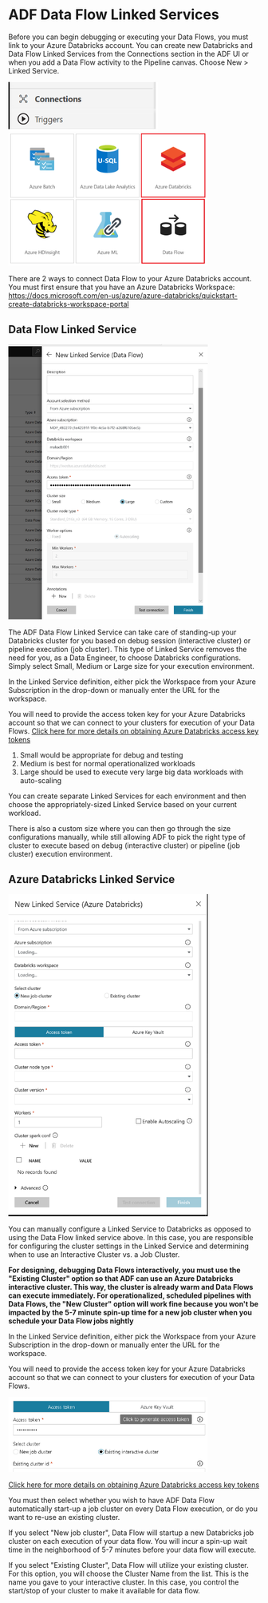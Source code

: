 # ADF Data Flow Linked Services

Before you can begin debugging or executing your Data Flows, you must link to your Azure Databricks account. You can create new Databricks and Data Flow Linked Services from the Connections section in the ADF UI or when you add a Data Flow activity to the Pipeline canvas. Choose New > Linked Service.

<img src="../images/lsconnections.png" width="300">

<img src="../images/dfls2.png" width="400">

There are 2 ways to connect Data Flow to your Azure Databricks account. You must first ensure that you have an Azure Databricks Workspace: https://docs.microsoft.com/en-us/azure/azure-databricks/quickstart-create-databricks-workspace-portal

## Data Flow Linked Service

<img src="../images/dataflowls.png" width="400">

The ADF Data Flow Linked Service can take care of standing-up your Databricks cluster for you based on debug session (interactive cluster) or pipeline execution (job cluster). This type of Linked Service removes the need for you, as a Data Engineer, to choose Databricks configurations. Simply select Small, Medium or Large size for your execution environment.

In the Linked Service definition, either pick the Workspace from your Azure Subscription in the drop-down or manually enter the URL for the workspace.

You will need to provide the access token key for your Azure Databricks account so that we can connect to your clusters for execution of your Data Flows. [Click here for more details on obtaining Azure Databricks access key tokens](https://docs.databricks.com/api/latest/authentication.html#generate-token)

1. Small would be appropriate for debug and testing
3. Medium is best for normal operationalized workloads
3. Large should be used to execute very large big data workloads with auto-scaling

You can create separate Linked Services for each environment and then choose the appropriately-sized Linked Service based on your current workload.

There is also a custom size where you can then go through the size configurations manually, while still allowing ADF to pick the right type of cluster to execute based on debug (interactive cluster) or pipeline (job cluster) execution environment.

## Azure Databricks Linked Service

<img src="../images/dbls001.png" width="400">

You can manually configure a Linked Service to Databricks as opposed to using the Data Flow linked service above. In this case, you are responsible for configuring the cluster settings in the Linked Service and determining when to use an Interactive Cluster vs. a Job Cluster.

**For designing, debugging Data Flows interactively, you must use the "Existing Cluster" option so that ADF can use an Azure Databricks interactive cluster. This way, the cluster is already warm and Data Flows can execute immediately. For operationalized, scheduled pipelines with Data Flows, the "New Cluster" option will work fine because you won't be impacted by the 5-7 minute spin-up time for a new job cluster when you schedule your Data Flow jobs nightly**

In the Linked Service definition, either pick the Workspace from your Azure Subscription in the drop-down or manually enter the URL for the workspace.

You will need to provide the access token key for your Azure Databricks account so that we can connect to your clusters for execution of your Data Flows.

<img src="../images/accesstoken.png" width="400">

[Click here for more details on obtaining Azure Databricks access key tokens](https://docs.databricks.com/api/latest/authentication.html#generate-token)

You must then select whether you wish to have ADF Data Flow automatically start-up a job cluster on every Data Flow execution, or do you want to re-use an existing cluster.

If you select "New job cluster", Data Flow will startup a new Databricks job cluster on each execution of your data flow. You will incur a spin-up wait time in the neighborhood of 5-7 minutes before your data flow will execute.

If you select "Existing Cluster", Data Flow will utilize your existing cluster. For this option, you will choose the Cluster Name from the list. This is the name you gave to your interactive cluster. In this case, you control the start/stop of your cluster to make it available for data flow.
